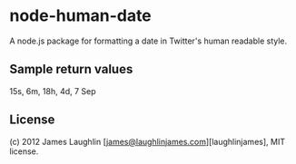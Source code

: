 # node-human-date

A node.js package for formatting a date in Twitter's human readable style.

## Sample return values

15s, 6m, 18h, 4d, 7 Sep


## License

(c) 2012 James Laughlin  [james@laughlinjames.com][laughlinjames], MIT license.

